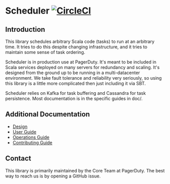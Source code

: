 # Scheduler [![CircleCI](https://circleci.com/gh/PagerDuty/scheduler.svg?style=svg)](https://circleci.com/gh/PagerDuty/scheduler)
## Introduction

This library schedules arbitrary Scala code (tasks) to run at an arbitrary time. It tries to do this despite changing infrastructure, and it tries to maintain some sense of task ordering.

Scheduler is in production use at PagerDuty. It's meant to be included in Scala services deployed on many servers for redundancy and scaling. It's designed from the ground up to be running in a multi-datacenter environment. We take fault tolerance and reliability very seriously, so using this library is a little more complicated then just including it via SBT.

Scheduler relies on Kafka for task buffering and Cassandra for task persistence. Most documentation is
in the specific guides in doc/.

## Additional Documentation
- [Design](doc/design.md)
- [User Guide](doc/user.md)
- [Operations Guide](doc/operations.md)
- [Contributing Guide](doc/contributing.md)

## Contact

This library is primarily maintained by the Core Team at PagerDuty. The best way to reach us is by opening a GitHub issue.

